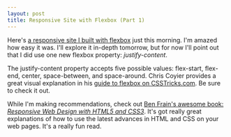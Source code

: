 ```yaml
---
layout: post
title: Responsive Site with Flexbox (Part 1)
---
```


Here's [a responsive site I built with flexbox](http://www.timothyellison.com/examples/flexbox-news-site/) just this morning. I'm amazed how easy it was. I'll explore it in-depth tomorrow, but for now I'll point out that I did use one new flexbox property: *justify-content*.

The justify-content property accepts five possible values: flex-start, flex-end, center, space-between, and space-around. Chris Coyier provides a great visual explanation in his [guide to flexbox on CSSTricks.com](https://css-tricks.com/snippets/css/a-guide-to-flexbox/). Be sure to check it out.

While I'm making recommendations, check out [Ben Frain's awesome book: *Responsive Web Design with HTML5 and CSS3*](https://www.amazon.com/Responsive-Web-Design-HTML5-CSS3/dp/1784398934). It's got really great explanations of how to use the latest advances in HTML and CSS on your web pages. It's a really fun read.
